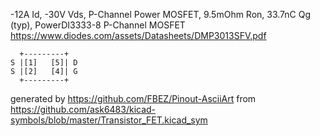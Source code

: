 -12A Id, -30V Vds, P-Channel Power MOSFET, 9.5mOhm Ron, 33.7nC Qg (typ), PowerDI3333-8
P-Channel MOSFET
https://www.diodes.com/assets/Datasheets/DMP3013SFV.pdf


	  +---------+
	S |[1]   [5]| D
	S |[2]   [4]| G
	  +---------+


generated by https://github.com/FBEZ/Pinout-AsciiArt from https://github.com/ask6483/kicad-symbols/blob/master/Transistor_FET.kicad_sym